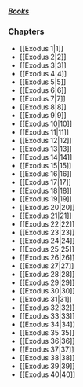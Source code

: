 ##### *[Books](--%20Bible%20--.md)*

### Chapters
- [[Exodus 1|1]]
- [[Exodus 2|2]]
- [[Exodus 3|3]]
- [[Exodus 4|4]]
- [[Exodus 5|5]]
- [[Exodus 6|6]]
- [[Exodus 7|7]]
- [[Exodus 8|8]]
- [[Exodus 9|9]]
- [[Exodus 10|10]]
- [[Exodus 11|11]]
- [[Exodus 12|12]]
- [[Exodus 13|13]]
- [[Exodus 14|14]]
- [[Exodus 15|15]]
- [[Exodus 16|16]]
- [[Exodus 17|17]]
- [[Exodus 18|18]]
- [[Exodus 19|19]]
- [[Exodus 20|20]]
- [[Exodus 21|21]]
- [[Exodus 22|22]]
- [[Exodus 23|23]]
- [[Exodus 24|24]]
- [[Exodus 25|25]]
- [[Exodus 26|26]]
- [[Exodus 27|27]]
- [[Exodus 28|28]]
- [[Exodus 29|29]]
- [[Exodus 30|30]]
- [[Exodus 31|31]]
- [[Exodus 32|32]]
- [[Exodus 33|33]]
- [[Exodus 34|34]]
- [[Exodus 35|35]]
- [[Exodus 36|36]]
- [[Exodus 37|37]]
- [[Exodus 38|38]]
- [[Exodus 39|39]]
- [[Exodus 40|40]]
